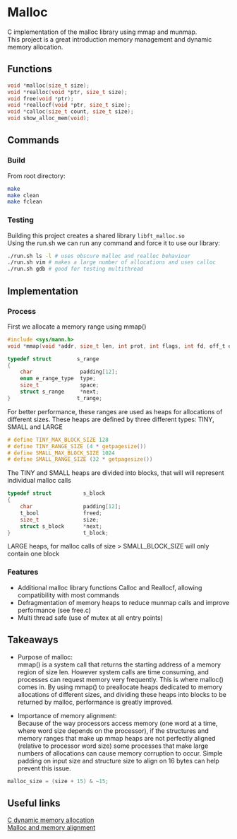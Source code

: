 # Malloc
C implementation of the malloc library using mmap and munmap.  
This project is a great introduction memory management and dynamic memory allocation.

## Functions
```c
void *malloc(size_t size);
void *realloc(void *ptr, size_t size);
void free(void *ptr);
void *reallocf(void *ptr, size_t size);
void *calloc(size_t count, size_t size);
void show_alloc_mem(void);
```

## Commands
### Build
From root directory:
```bash
make
make clean
make fclean
```
### Testing
Building this project creates a shared library ```libft_malloc.so```  
Using the run.sh we can run any command and force it to use our library:
```bash
./run.sh ls -l # uses obscure malloc and realloc behaviour
./run.sh vim # makes a large number of allocations and uses calloc
./run.sh gdb # good for testing multithread
```
## Implementation
### Process
First we allocate a memory range using mmap()
```c
#include <sys/mann.h>
void *mmap(void *addr, size_t len, int prot, int flags, int fd, off_t offset);
```
```c
typedef struct        s_range
{
	char               padding[12];
	enum e_range_type  type;
	size_t             space;
	struct s_range     *next;
}                     t_range;
```
For better performance, these ranges are used as heaps for allocations of different sizes. These heaps are defined by three different types: TINY, SMALL and LARGE
```c
# define TINY_MAX_BLOCK_SIZE 128
# define TINY_RANGE_SIZE (4 * getpagesize())
# define SMALL_MAX_BLOCK_SIZE 1024
# define SMALL_RANGE_SIZE (32 * getpagesize())
```
The TINY and SMALL heaps are divided into blocks, that will will represent individual malloc calls
```c
typedef struct			s_block
{
	char				padding[12];
	t_bool				freed;
	size_t				size;
	struct s_block		*next;
}						t_block;
```
LARGE heaps, for malloc calls of size > SMALL_BLOCK_SIZE will only contain one block

### Features
- Additional malloc library functions Calloc and Reallocf, allowing compatibility with most commands
- Defragmentation of memory heaps to reduce munmap calls and improve performance (see free.c)
- Multi thread safe (use of mutex at all entry points)

## Takeaways
- Purpose of malloc:  
mmap() is a system call that returns the starting address of a memory region of size len. However system calls are time consuming, and processes can request memory very frequently. This is where malloc() comes in. By using mmap() to preallocate heaps dedicated to memory allocations of different sizes, and dividing these heaps into blocks to be returned by malloc, performance is greatly improved.

- Importance of memory alignment:  
Because of the way processors access memory (one word at a time, where word size depends on the processor), if the structures and memory ranges that make up mmap heaps are not perfectly aligned (relative to processor word size) some processes that make large numbers of allocations can cause memory corruption to occur.
Simple padding on input size and structure size to align on 16 bytes can help prevent this issue.
```c
malloc_size = (size + 15) & ~15;
```

## Useful links
[C dynamic memory allocation](https://en.wikipedia.org/wiki/C_dynamic_memory_allocation)  
[Malloc and memory alignment](https://stackoverflow.com/questions/8575822/which-guarantees-does-malloc-make-about-memory-alignment#8575954)
